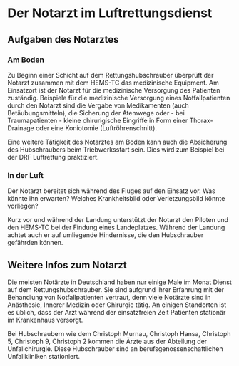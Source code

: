 # Der Notarzt im Luftrettungsdienst

## Aufgaben des Notarztes

### Am Boden

Zu Beginn einer Schicht auf dem Rettungshubschrauber überprüft der Notarzt zusammen mit dem HEMS-TC das medizinische Equipment.
Am Einsatzort ist der Notarzt für die medizinische Versorgung des Patienten zuständig. Beispiele für die medizinische Versorgung eines Notfallpatienten durch den Notarzt sind die Vergabe von Medikamenten (auch Betäubungsmitteln), die Sicherung der Atemwege oder - bei Traumapatienten - kleine chirurigische Eingriffe in Form einer Thorax-Drainage oder eine Koniotomie (Luftröhrenschnitt).

Eine weitere Tätigkeit des Notarztes am Boden kann auch die Absicherung des Hubschraubers beim Triebwerksstart sein. Dies wird zum Beispiel bei der DRF Luftrettung praktiziert.

### In der Luft

Der Notarzt bereitet sich während des Fluges auf den Einsatz vor. Was könnte ihn erwarten? Welches Krankheitsbild oder Verletzungsbild könnte vorliegen?

Kurz vor und während der Landung unterstützt der Notarzt den Piloten und den HEMS-TC bei der Findung eines Landeplatzes. Während der Landung achtet auch er auf umliegende Hindernisse, die den Hubschrauber gefährden können.

## Weitere Infos zum Notarzt

Die meisten Notärzte in Deutschland haben nur einige Male im Monat Dienst auf dem Rettungshubschrauber.
Sie sind aufgrund ihrer Erfahrung mit der Behandlung von Notfallpatienten vertraut, denn viele Notärzte sind in Anästhesie, Innerer Medizin oder Chirurgie tätig. An einigen Standorten ist es üblich, dass der Arzt während der einsatzfreien Zeit Patienten stationär im Krankenhaus versorgt.

Bei Hubschraubern wie dem Christoph Murnau, Christoph Hansa, Christoph 5, Christoph 9, Christoph 2 kommen die Ärzte aus der Abteilung der Unfallchirurgie. Diese Hubschrauber sind an berufsgenossenschaftlichen Unfallkliniken stationiert.
